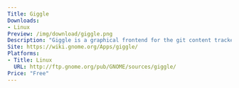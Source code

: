 ```yaml
---
Title: Giggle
Downloads:
- Linux
Preview: /img/download/giggle.png
Description: "Giggle is a graphical frontend for the git content tracker (think of gitk on GTK+)."
Site: https://wiki.gnome.org/Apps/giggle/
Platforms:
- Title: Linux
  URL: http://ftp.gnome.org/pub/GNOME/sources/giggle/
Price: "Free"
---
```

